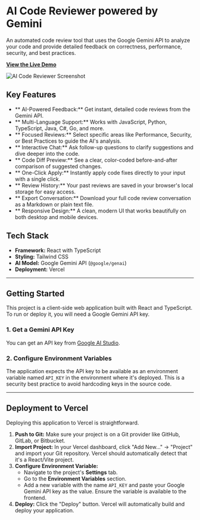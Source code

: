 # AI Code Reviewer powered by Gemini

An automated code review tool that uses the Google Gemini API to analyze your code and provide detailed feedback on correctness, performance, security, and best practices.

**[View the Live Demo](https://gemini-ai-code-reviewer.vercel.app/)**

![AI Code Reviewer Screenshot](https://storage.googleapis.com/aistudio-o-images/project_showcase/17e293a3-a800-4752-921c-43f140654c60.png)

## Key Features

- ** AI-Powered Feedback:** Get instant, detailed code reviews from the Gemini API.
- ** Multi-Language Support:** Works with JavaScript, Python, TypeScript, Java, C#, Go, and more.
- ** Focused Reviews:** Select specific areas like Performance, Security, or Best Practices to guide the AI's analysis.
- ** Interactive Chat:** Ask follow-up questions to clarify suggestions and dive deeper into the code.
- ** Code Diff Preview:** See a clear, color-coded before-and-after comparison of suggested changes.
- ** One-Click Apply:** Instantly apply code fixes directly to your input with a single click.
- ** Review History:** Your past reviews are saved in your browser's local storage for easy access.
- ** Export Conversation:** Download your full code review conversation as a Markdown or plain text file.
- ** Responsive Design:** A clean, modern UI that works beautifully on both desktop and mobile devices.

## Tech Stack

- **Framework:** React with TypeScript
- **Styling:** Tailwind CSS
- **AI Model:** Google Gemini API (`@google/genai`)
- **Deployment:** Vercel

---

## Getting Started

This project is a client-side web application built with React and TypeScript. To run or deploy it, you will need a Google Gemini API key.

### 1. Get a Gemini API Key

You can get an API key from [Google AI Studio](https://aistudio.google.com/app/apikey).

### 2. Configure Environment Variables

The application expects the API key to be available as an environment variable named `API_KEY` in the environment where it's deployed. This is a security best practice to avoid hardcoding keys in the source code.

---

## Deployment to Vercel

Deploying this application to Vercel is straightforward.

1.  **Push to Git:** Make sure your project is on a Git provider like GitHub, GitLab, or Bitbucket.
2.  **Import Project:** In your Vercel dashboard, click "Add New..." -> "Project" and import your Git repository. Vercel should automatically detect that it's a React/Vite project.
3.  **Configure Environment Variable:**
    -   Navigate to the project's **Settings** tab.
    -   Go to the **Environment Variables** section.
    -   Add a new variable with the name `API_KEY` and paste your Google Gemini API key as the value. Ensure the variable is available to the frontend.
4.  **Deploy:** Click the "Deploy" button. Vercel will automatically build and deploy your application.